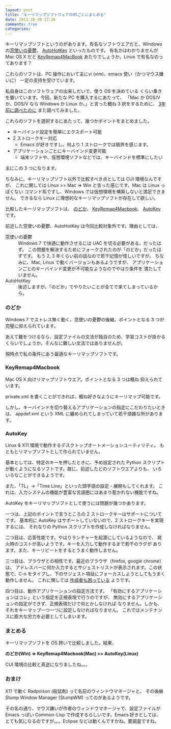 ```yaml
---
layout: post
title: "キーリマップソフトウェアのOSごとにまとめる"
date: 2011-10-30 17:26
comments: true
categories: 
---
```


キーリマップソフトというのがあります。有名なソフトウエアだと、Windows 
の[窓使いの憂鬱](http://mayu.sourceforge.net/)、
[AutoHotKey](http://www.autohotkey.com/) といったものです。
有名かはわかりませんが Mac OS X だと 
[KeyRemap4MacBook](http://pqrs.org/macosx/keyremap4macbook/index.html.ja)
あたりでしょうか。Linux で有名なのってあります？


これらのソフトは、PC 操作において主にvi (vim)、emacs 使い（かつマウス嫌いに）
一定の支持を受けています。

私自身はこのソフトウェアの出来しだいで、使う OS を決めている
くらい重きを置いています。今回、新たな PC を購入するにあたって、
「Mac か DOS/V か、DOS/V なら Windows か Linux か。」と言った概ね
3 択をするために、
[3年前に調べたのに](/blog/2008/12/28/Emacs_%E3%82%AD%E3%83%BC%E3%83%8F%E3%82%99%E3%82%A4%E3%83%B3%E3%83%88%E3%82%99%E3%81%AB%E9%96%A2%E3%81%99%E3%82%8B_Windows_%E3%81%A8_Mac_OSX_%E3%81%AE%E5%B7%AE%E7%95%B0/)
また調べてみました。

これらのソフトを選択するにあたって、幾つかポイントをまとめました。

* キーバインド設定を簡単にエクスポート可能
* 2 ストロークキー対応
	* Emacs が好きですし、何より 1 ストロークでは限界を感じます。
* アプリケーションごとにキーバインド変更可能
	* 端末ソフトや、仮想環境ソフトなどでは、キーバインドを標準にしたい

主にこの 3 つになります。

ちなみに、キーリマップソフト以外で比較すべき点としては CUI 環境なんですが、
これに関しては Linux >> Mac => Win と言った感じです。Mac は Linux っぽくない
コマンド系ですし、Windows では仮想環境を構築しないと満足できません。
できるなら Linux に理想的なキーリマップソフトが存在して欲しい。

比較したキーリマップソフトは、
[のどか](http://www.appletkan.com/nodoka.htm)、
[KeyRemap4Macbook](http://pqrs.org/macosx/keyremap4macbook/index.html.ja)、
[AutoKey](http://code.google.com/p/autokey/) です。

前述した窓使いの憂鬱、AutoHotKey は今回比較対象外です。理由としては、

<dl>
<dt>窓使いの憂鬱</dt>
<dd>Windows 7 で快適に動作させるには UAC を切る必要がある。だったはず。
この問題を解決するためにフォークされたのが「のどか」だったはずです。
もう 2, 3 年くらい前の話なので若干記憶が怪しいですが。
ちなみに、Mac, Linux で動くバージョンもあるようですが、
アプリケーションごとのキーバインド変更が不可能なようなのでやはり条件を
満たしていません。</dd>

<dt>AutoHotKey</dt>
<dd>後述しますが、「のどか」でやりたいことが全てで来てしまっているから。</dd>
</dl>


### のどか

Windows 7 でストレス無く動く、窓使いの憂鬱の後継。ポイントとなる 3 つが
完璧に抑えられています。

あえて難をつけるなら、設定ファイルの文法が独自のため、学習コストが掛かる
くらいでしょうか。そんなに難しい文法ではありませんが。

現時点で私の条件にあう最適なキーリマップソフトです。


### KeyRemap4Macbook

Mac OS X 向けリマップソフトウエア。ポイントとなる 3 つは概ね
抑えられています。

private.xml を書くことができれば、概ね好きなようにキーリマップ可能です。

しかし、キーバインドを切り替えるアプリケーションの指定にこだわりたいときは、
appdef.xml という XML に纏められてしまっていて若干煩雑な所があります。


### AutoKey

Linux & X11 環境で動作するデスクトップオートメーションユーティリティ。
もともとリマップソフトとして作られていません。

基本としては、特定のキーを押したときに、予め設定された Python スクリプト
が動くようになるソフトです。故に、前述したどのソフトウエアよりも、
いろいろなことができるようです。

また、「TL」->「Time Line」といった頭字語の設定・展開もしてくれます。
これは、入力システムの機能が豊富な言語圏にはあまり惹かれない機能ですね。

AutoKey をキーリマップソフトとして使うには問題が幾つかあります。

一つは、上記のポイントで言うところの 2 ストロークキーはサポートについてです。
基本的に AutoKey はサポートしていないので、2 ストロークキーを実現するには、
それなりの Python スクリプトを作成しなければなりません。

二つ目は、応答性能です。やはりランチャーを起源にしているようなので、
発火時のコストが高いようです。キーを入力して動作するまで若干のラグが
あります。また、キーリピートをするとうまく動作しません。

三つ目は、ブラウザとの相性です。最近のブラウザ（firefox, google chrome）は、
アドレスバーに何か入力するとサジェストリストが表示されます。この状態で、C-n 
をタイプし、下のサジェスト項目にフォーカスしようとしてもうまく動作しません。
これに関しては
[作成者も困っている](http://groups.google.com/group/autokey-users/msg/6851d7e452ff898c?)
ようです。

四つ目は、動作アプリケーションの指定方法です。
「有効にするアプリケーションはコレ」という指定を正規表現で行うのですが、
無効にするアプリケーションの指定ができず、正規表現だけで何とかしなければ
なりません。しかも、それをキーマップ一つ一つに設定しなければなりません。
これではメンテナンスに膨大な労力を必要としてしまいます。

### まとめる

キーリマップソフトを OS 跨いで比較しました。結果、

**のどか(Win) => KeyRemap4Macbook(Mac) >> AutoKey(Linux)**

CUI 環境の比較と真逆になりましたね。。。


### おまけ

X11 で動く Radpoison (殺鼠剤) って名前のウィンドウマネージャと、
その後継 Stump Window Manager (StumpWM) ってのがあるようです。

その名の通り、マウス嫌いが作者のウィンドウマネージャで、設定ファイルが Emacs 
っぽい Common-Lisp で作成するらしいです。Emacs 好きとしては、
とても気になるのですが。。。Eclipse などは動くんですかね。要調査ですね。

